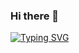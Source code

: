 ### Hi there 👋

[![Typing SVG](https://readme-typing-svg.herokuapp.com?font=Architects+Daughter&size=30&color=F7AA94&lines%F0%9F%91%8B+It's+Anupam;I'm+a+Data+Analyst)](https://git.io/typing-svg)
